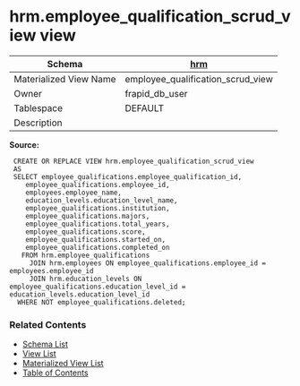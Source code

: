 # hrm.employee_qualification_scrud_view view

| Schema | [hrm](../../schemas/hrm.md) |
| ------ | ----------------------------------------------- |
| Materialized View Name | employee_qualification_scrud_view |
| Owner | frapid_db_user |
| Tablespace | DEFAULT |
| Description |  |

**Source:**

```plpgsql
 CREATE OR REPLACE VIEW hrm.employee_qualification_scrud_view
 AS
 SELECT employee_qualifications.employee_qualification_id,
    employee_qualifications.employee_id,
    employees.employee_name,
    education_levels.education_level_name,
    employee_qualifications.institution,
    employee_qualifications.majors,
    employee_qualifications.total_years,
    employee_qualifications.score,
    employee_qualifications.started_on,
    employee_qualifications.completed_on
   FROM hrm.employee_qualifications
     JOIN hrm.employees ON employee_qualifications.employee_id = employees.employee_id
     JOIN hrm.education_levels ON employee_qualifications.education_level_id = education_levels.education_level_id
  WHERE NOT employee_qualifications.deleted;
```


### Related Contents
* [Schema List](../../schemas.md)
* [View List](../../views.md)
* [Materialized View List](../../materialized-views.md)
* [Table of Contents](../../README.md)


